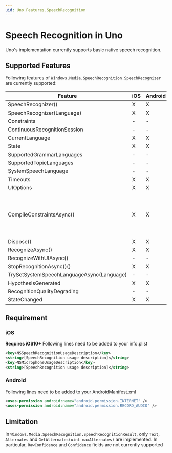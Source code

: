 ```yaml
---
uid: Uno.Features.SpeechRecognition
---
```


# Speech Recognition in Uno

Uno's implementation currently supports basic native speech recognition.

## Supported Features

Following features of `Windows.Media.SpeechRecognition.SpeechRecognizer` are currently supported:

| Feature    									| iOS	| Android	| Remarks			|
|-----------------------------------------------|-------|-----------|-------------------|
| SpeechRecognizer()  							| X     | X  		|					|
| SpeechRecognizer(Language)  					| X     | X  		|					|
| Constraints 									| -     | -  		|					|
| ContinuousRecognitionSession  				| -     | -  		|					|
| CurrentLanguage  								| X     | X  		|					|
| State  										| X     | X  		|					|
| SupportedGrammarLanguages  					| -     | -  		|					|
| SupportedTopicLanguages  						| -     | -  		|					|
| SystemSpeechLanguage  						| -     | -  		|					|
| Timeouts  									| X     | X  		|					|
| UIOptions  									| X     | X  		| Not used			|
| CompileConstraintsAsync()  					| X     | X  		| Always return Success (implemented to meet UWP constraint that requires `CompileConstraintsAsync()` to be called before `RecognizeAsync()`)|
| Dispose()  									| X     | X  		|					|
| RecognizeAsync()  							| X     | X  		|					|
| RecognizeWithUIAsync()  						| -     | -  		|					|
| StopRecognitionAsync()()  					| X     | X  		|					|
| TrySetSystemSpeechLanguageAsync(Language)		| -     | -  		|					|
| HypothesisGenerated  							| X     | X  		|					|
| RecognitionQualityDegrading  					| -     | -  		|					|
| StateChanged  								| X     | X  		|					|

## Requirement

### iOS

__Requires iOS10+__
Following lines need to be added to your info.plist
```xml
<key>NSSpeechRecognitionUsageDescription</key>  
<string>[SpeechRecognition usage description]</string>  
<key>NSMicrophoneUsageDescription</key>  
<string>[SpeechRecognition usage description]</string> 
```

### Android

Following lines need to be added to your AndroidManifest.xml
```xml
<uses-permission android:name="android.permission.INTERNET" />
<uses-permission android:name="android.permission.RECORD_AUDIO" />
```

## Limitation

In `Windows.Media.SpeechRecognition.SpeechRecognitionResult`, only `Text`, `Alternates` and `GetAlternates(uint maxAlternates)` are implemented.
In particular, `RawConfidence` and `Confidence` fields are not currently supported
